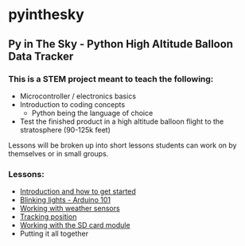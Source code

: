 # pyinthesky

## Py in The Sky - Python High Altitude Balloon Data Tracker

### This is a STEM project meant to teach the following:

- Microcontroller / electronics basics
- Introduction to coding concepts
  - Python being the language of choice
- Test the finished product in a high altitude balloon flight to the stratosphere (90-125k feet)

Lessons will be broken up into short lessons students can work on by themselves or in small groups. 

### Lessons:

- [Introduction and how to get started](https://github.com/StateFarm-STEM/pyinthesky/tree/main/lesson1#lesson-1-introduction-and-how-to-get-started)
- [Blinking lights - Arduino 101](https://github.com/StateFarm-STEM/pyinthesky/tree/main/lesson2#welcome-to-lesson-2)
- [Working with weather sensors](https://github.com/StateFarm-STEM/pyinthesky/blob/main/lesson4#welcome-to-lesson-4)
- [Tracking position](https://github.com/StateFarm-STEM/pyinthesky/tree/main/lesson5#welcome-to-lesson-5)
- [Working with the SD card module](https://github.com/StateFarm-STEM/pyinthesky/tree/main/lesson6#lesson-6-storing-the-data)
- Putting it all together






